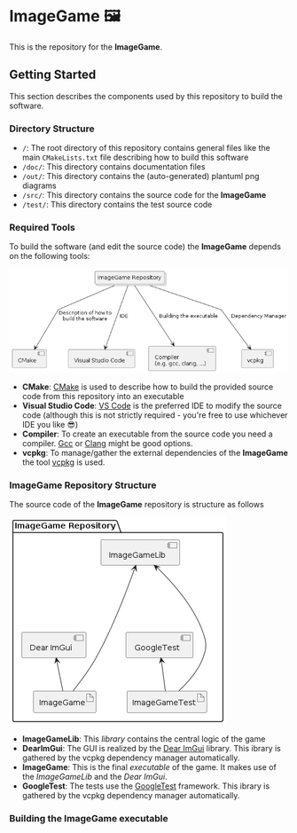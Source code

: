 # ImageGame 🖼

This is the repository for the **ImageGame**.

## Getting Started

This section describes the components used by this repository to build the software.

### Directory Structure

* `/`: The root directory of this repository contains general files like the main `CMakeLists.txt` file describing how to build this software
* `/doc/`: This directory contains documentation files
* `/out/`: This directory contains the (auto-generated) plantuml png diagrams
* `/src/`: This directory contains the source code for the **ImageGame**
* `/test/`: This directory contains the test source code

### Required Tools

To build the software (and edit the source code) the **ImageGame** depends on the following tools:

![RequiredTools](out/doc/RequiredTools/RequiredTools.png)

* **CMake**: [CMake](https://cmake.org/download/#latest) is used to describe how to build the provided source code from this repository into an executable
* **Visual Studio Code**: [VS Code](https://code.visualstudio.com/) is the preferred IDE to modify the source code (although this is not strictly required - you're free to use whichever IDE you like 😎)
* **Compiler**: To create an executable from the source code you need a compiler. [Gcc](https://gcc.gnu.org/) or [Clang](https://clang.llvm.org/) might be good options.
* **vcpkg**: To manage/gather the external dependencies of the **ImageGame** the tool [vcpkg](https://vcpkg.io/en/) is used.

### ImageGame Repository Structure

The source code of the **ImageGame** repository is structure as follows

![RepositoryStructure](out/doc/RepositoryStructure/RepositoryStructure.png)

* **ImageGameLib**: This *library* contains the central logic of the game
* **DearImGui**: The GUI is realized by the [Dear ImGui](https://github.com/ocornut/imgui) library. This ibrary is gathered by the vcpkg dependency manager automatically.
* **ImageGame**: This is the final *executable* of the game. It makes use of the *ImageGameLib* and the *Dear ImGui*.
* **GoogleTest**: The tests use the [GoogleTest](https://github.com/google/googletest) framework. This ibrary is gathered by the vcpkg dependency manager automatically.

### Building the **ImageGame** executable

